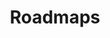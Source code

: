 ---
title: Roadmaps
description: Learn DevOps, DevSecOps, MLOps, AIOps

enable: true
bannertext: Roadmaps
bannerimage: images/banner/contactpage/contactpage-banner-image.svg

ignoreSearch: true
---